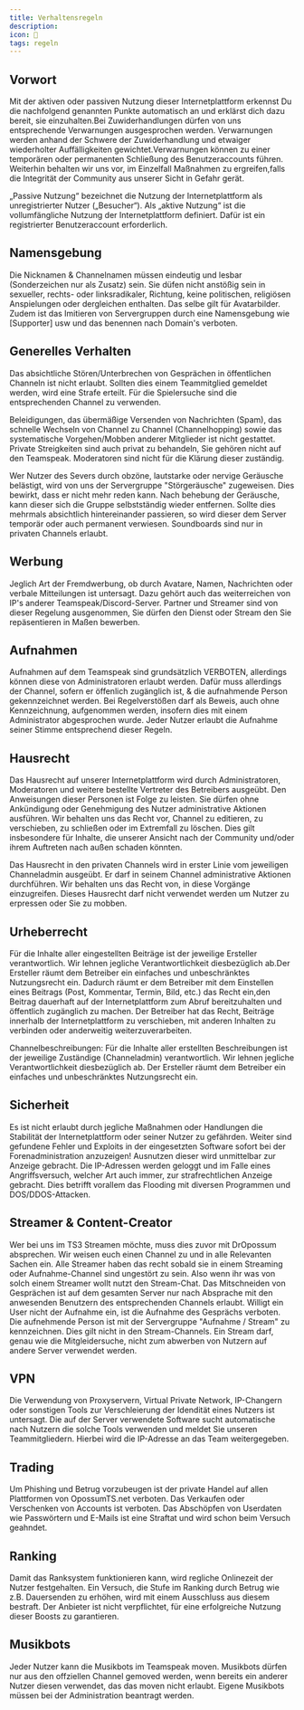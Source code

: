 ```yaml
---
title: Verhaltensregeln
description:
icon: 🚓
tags: regeln
---
```


## Vorwort

Mit der aktiven oder passiven Nutzung dieser Internetplattform erkennst Du die nachfolgend genannten Punkte automatisch an und erklärst dich dazu bereit, sie einzuhalten.Bei Zuwiderhandlungen dürfen von uns entsprechende Verwarnungen ausgesprochen werden. Verwarnungen werden anhand der Schwere der Zuwiderhandlung und etwaiger wiederholter Auffälligkeiten gewichtet.Verwarnungen können zu einer temporären oder permanenten Schließung des Benutzeraccounts führen. Weiterhin behalten wir uns vor, im Einzelfall Maßnahmen zu ergreifen,falls die Integrität der Community aus unserer Sicht in Gefahr gerät.

„Passive Nutzung“ bezeichnet die Nutzung der Internetplattform als unregistrierter Nutzer („Besucher“). Als „aktive Nutzung“ ist die vollumfängliche Nutzung der Internetplattform definiert. Dafür ist ein registrierter Benutzeraccount erforderlich.

## Namensgebung

Die Nicknamen & Channelnamen müssen eindeutig und lesbar (Sonderzeichen nur als Zusatz) sein. Sie düfen nicht anstößig sein in sexueller, rechts- oder linksradikaler, Richtung, keine politischen, religiösen Anspielungen oder dergleichen enthalten. Das selbe gilt für Avatarbilder. Zudem ist das Imitieren von Servergruppen durch eine Namensgebung wie [Supporter] usw und das benennen nach Domain's verboten.

## Generelles Verhalten

Das absichtliche Stören/Unterbrechen von Gesprächen in öffentlichen Channeln ist nicht erlaubt. Sollten dies einem Teammitglied gemeldet werden, wird eine Strafe erteilt. Für die Spielersuche sind die entsprechenden Channel zu verwenden.

Beleidigungen, das übermäßige Versenden von Nachrichten (Spam), das schnelle Wechseln von Channel zu Channel (Channelhopping) sowie das systematische Vorgehen/Mobben anderer Mitglieder ist nicht gestattet. Private Streigkeiten sind auch privat zu behandeln, Sie gehören nicht auf den Teamspeak. Moderatoren sind nicht für die Klärung dieser zuständig.

Wer Nutzer des Severs durch obzöne, lautstarke oder nervige Geräusche belästigt, wird von uns der Servergruppe "Störgeräusche" zugeweisen. Dies bewirkt, dass er nicht mehr reden kann. Nach behebung der Geräusche, kann dieser sich die Gruppe selbstständig wieder entfernen. Sollte dies mehrmals absichtlich hintereinander passieren, so wird dieser dem Server temporär oder auch permanent verwiesen. Soundboards sind nur in privaten Channels erlaubt.

## Werbung

Jeglich Art der Fremdwerbung, ob durch Avatare, Namen, Nachrichten oder verbale Mitteilungen ist untersagt. Dazu gehört auch das weiterreichen von IP's anderer Teamspeak/Discord-Server. Partner und Streamer sind von dieser Regelung ausgenommen, Sie dürfen den Dienst oder Stream den Sie repäsentieren in Maßen bewerben.

## Aufnahmen

Aufnahmen auf dem Teamspeak sind grundsätzlich VERBOTEN, allerdings können diese von Administratoren erlaubt werden. Dafür muss allerdings der Channel, sofern er öffenlich zugänglich ist, & die aufnahmende Person gekennzeichnet werden. Bei Regelverstößen darf als Beweis, auch ohne Kennzeichnung, aufgenommen werden, insofern dies mit einem Administrator abgesprochen wurde. Jeder Nutzer erlaubt die Aufnahme seiner Stimme entsprechend dieser Regeln.

## Hausrecht

Das Hausrecht auf unserer Internetplattform wird durch Administratoren, Moderatoren und weitere bestellte Vertreter des Betreibers ausgeübt. Den Anweisungen dieser Personen ist Folge zu leisten. Sie dürfen ohne Ankündigung oder Genehmigung des Nutzer administrative Aktionen ausführen. Wir behalten uns das Recht vor, Channel zu editieren, zu verschieben, zu schließen oder im Extremfall zu löschen. Dies gilt insbesondere für Inhalte, die unserer Ansicht nach der Community und/oder ihrem Auftreten nach außen schaden könnten.

Das Hausrecht in den privaten Channels wird in erster Linie vom jeweiligen Channeladmin ausgeübt. Er darf in seinem Channel administrative Aktionen durchführen. Wir behalten uns das Recht von, in diese Vorgänge einzugreifen. Dieses Hausrecht darf nicht verwendet werden um Nutzer zu erpressen oder Sie zu mobben.

## Urheberrecht

Für die Inhalte aller eingestellten Beiträge ist der jeweilige Ersteller verantwortlich. Wir lehnen jegliche Verantwortlichkeit diesbezüglich ab.Der Ersteller räumt dem Betreiber ein einfaches und unbeschränktes Nutzungsrecht ein. Dadurch räumt er dem Betreiber mit dem Einstellen eines Beitrags (Post, Kommentar, Termin, Bild, etc.) das Recht ein,den Beitrag dauerhaft auf der Internetplattform zum Abruf bereitzuhalten und öffentlich zugänglich zu machen. Der Betreiber hat das Recht, Beiträge innerhalb der Internetplattform zu verschieben, mit anderen Inhalten zu verbinden oder anderweitig weiterzuverarbeiten.

Channelbeschreibungen: Für die Inhalte aller erstellten Beschreibungen ist der jeweilige Zuständige (Channeladmin) verantwortlich. Wir lehnen jegliche Verantwortlichkeit diesbezüglich ab. Der Ersteller räumt dem Betreiber ein einfaches und unbeschränktes Nutzungsrecht ein.

## Sicherheit

Es ist nicht erlaubt durch jegliche Maßnahmen oder Handlungen die Stabilität der Internetplattform oder seiner Nutzer zu gefährden. Weiter sind gefundene Fehler und Exploits in der eingesetzten Software sofort bei der Forenadministration anzuzeigen! Ausnutzen dieser wird unmittelbar zur Anzeige gebracht. Die IP-Adressen werden geloggt und im Falle eines Angriffsversuch, welcher Art auch immer, zur strafrechtlichen Anzeige gebracht. Dies betrifft vorallem das Flooding mit diversen Programmen und DOS/DDOS-Attacken.

## Streamer & Content-Creator

Wer bei uns im TS3 Streamen möchte, muss dies zuvor mit DrOpossum absprechen. Wir weisen euch einen Channel zu und in alle Relevanten Sachen ein.
Alle Streamer haben das recht sobald sie in einem Streaming oder Aufnahme-Channel sind ungestört zu sein. Also wenn ihr was von solch einem Streamer wollt nutzt den Stream-Chat.
Das Mitschneiden von Gesprächen ist auf dem gesamten Server nur nach Absprache mit den anwesenden Benutzern des entsprechenden Channels erlaubt. Willigt ein User nicht der Aufnahme ein, ist die Aufnahme des Gesprächs verboten. Die aufnehmende Person ist mit der Servergruppe "Aufnahme / Stream" zu kennzeichnen. Dies gilt nicht in den Stream-Channels. Ein Stream darf, genau wie die Mitgleidersuche, nicht zum abwerben von Nutzern auf andere Server verwendet werden.

## VPN

Die Verwendung von Proxyservern, Virtual Private Network, IP-Changern oder sonstigen Tools zur Verschleierung der Idendität eines Nutzers ist untersagt. Die auf der Server verwendete Software sucht automatische nach Nutzern die solche Tools verwenden und meldet Sie unseren Teammitgliedern. Hierbei wird die IP-Adresse an das Team weitergegeben.

## Trading

Um Phishing und Betrug vorzubeugen ist der private Handel auf allen Plattformen von OpossumTS.net verboten. Das Verkaufen oder Verschenken von Accounts ist verboten. Das Abschöpfen von Userdaten wie Passwörtern und E-Mails ist eine Straftat und wird schon beim Versuch geahndet.

## Ranking

Damit das Ranksystem funktionieren kann, wird regliche Onlinezeit der Nutzer festgehalten. Ein Versuch, die Stufe im Ranking durch Betrug wie z.B. Dauersenden zu erhöhen, wird mit einem Ausschluss aus diesem bestraft. Der Anbieter ist nicht verpflichtet, für eine erfolgreiche Nutzung dieser Boosts zu garantieren.

## Musikbots

Jeder Nutzer kann die Musikbots im Teamspeak moven. Musikbots dürfen nur aus den offziellen Channel gemoved werden, wenn bereits ein anderer Nutzer diesen verwendet, das das moven nicht erlaubt. Eigene Musikbots müssen bei der Administration beantragt werden.
